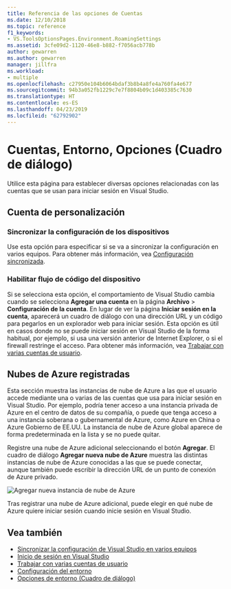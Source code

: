 ```yaml
---
title: Referencia de las opciones de Cuentas
ms.date: 12/10/2018
ms.topic: reference
f1_keywords:
- VS.ToolsOptionsPages.Environment.RoamingSettings
ms.assetid: 3cfe09d2-1120-46e8-b882-f7056acb778b
author: gewarren
ms.author: gewarren
manager: jillfra
ms.workload:
- multiple
ms.openlocfilehash: c27950e104b6064bdaf3b8b4a8fe4a760fa4e677
ms.sourcegitcommit: 94b3a052fb1229c7e7f8804b09c1d403385c7630
ms.translationtype: HT
ms.contentlocale: es-ES
ms.lasthandoff: 04/23/2019
ms.locfileid: "62792902"
---
```

# <a name="accounts-environment-options-dialog-box"></a>Cuentas, Entorno, Opciones (Cuadro de diálogo)

Utilice esta página para establecer diversas opciones relacionadas con las cuentas que se usan para iniciar sesión en Visual Studio.

## <a name="personalization-account"></a>Cuenta de personalización

### <a name="synchronize-settings-across-devices"></a>Sincronizar la configuración de los dispositivos

Use esta opción para especificar si se va a sincronizar la configuración en varios equipos. Para obtener más información, vea [Configuración sincronizada](../../ide/synchronized-settings-in-visual-studio.md).

### <a name="enable-device-code-flow"></a>Habilitar flujo de código del dispositivo

Si se selecciona esta opción, el comportamiento de Visual Studio cambia cuando se selecciona **Agregar una cuenta** en la página **Archivo** > **Configuración de la cuenta**. En lugar de ver la página **Iniciar sesión en la cuenta**, aparecerá un cuadro de diálogo con una dirección URL y un código para pegarlos en un explorador web para iniciar sesión. Esta opción es útil en casos donde no se puede iniciar sesión en Visual Studio de la forma habitual, por ejemplo, si usa una versión anterior de Internet Explorer, o si el firewall restringe el acceso. Para obtener más información, vea [Trabajar con varias cuentas de usuario](../work-with-multiple-user-accounts.md#add-an-account-using-device-code-flow).

## <a name="registered-azure-clouds"></a>Nubes de Azure registradas

Esta sección muestra las instancias de nube de Azure a las que el usuario accede mediante una o varias de las cuentas que usa para iniciar sesión en Visual Studio. Por ejemplo, podría tener acceso a una instancia privada de Azure en el centro de datos de su compañía, o puede que tenga acceso a una instancia soberana o gubernamental de Azure, como Azure en China o Azure Gobierno de EE.UU. La instancia de nube de Azure global aparece de forma predeterminada en la lista y se no puede quitar.

Registre una nube de Azure adicional seleccionando el botón **Agregar**. El cuadro de diálogo **Agregar nueva nube de Azure** muestra las distintas instancias de nube de Azure conocidas a las que se puede conectar, aunque también puede escribir la dirección URL de un punto de conexión de Azure privado.

![Agregar nueva instancia de nube de Azure](media/add-new-azure-cloud.png)

Tras registrar una nube de Azure adicional, puede elegir en qué nube de Azure quiere iniciar sesión cuando inicie sesión en Visual Studio.

## <a name="see-also"></a>Vea también

- [Sincronizar la configuración de Visual Studio en varios equipos](../synchronized-settings-in-visual-studio.md)
- [Inicio de sesión en Visual Studio](../signing-in-to-visual-studio.md)
- [Trabajar con varias cuentas de usuario](../work-with-multiple-user-accounts.md)
- [Configuración del entorno](../environment-settings.md)
- [Opciones de entorno (Cuadro de diálogo)](../../ide/reference/environment-options-dialog-box.md)